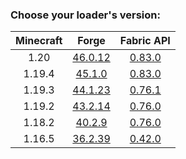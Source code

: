 ### Choose your loader's version:

| Minecraft | Forge                                                          | Fabric API                                                          |
| :-------: | :------------------------------------------------------------: | :-----------------------------------------------------------------: |
| 1.20      | [46.0.12](https://ladylexxie.github.io/forge-javadocs/1.20/)   | [0.83.0](https://maven.fabricmc.net/docs/fabric-api-0.83.0+1.20/)   |
| 1.19.4    | [45.1.0](https://ladylexxie.github.io/forge-javadocs/1.19.4/)  | [0.83.0](https://maven.fabricmc.net/docs/fabric-api-0.83.0+1.19.4/) |
| 1.19.3    | [44.1.23](https://ladylexxie.github.io/forge-javadocs/1.19.3/) | [0.76.1](https://maven.fabricmc.net/docs/fabric-api-0.76.1+1.19.3/) |
| 1.19.2    | [43.2.14](https://ladylexxie.github.io/forge-javadocs/1.19.2/) | [0.76.0](https://maven.fabricmc.net/docs/fabric-api-0.76.0+1.19.2/) |
| 1.18.2    | [40.2.9](https://ladylexxie.github.io/forge-javadocs/1.18.2/)  | [0.76.0](https://maven.fabricmc.net/docs/fabric-api-0.76.0+1.18.2/) |
| 1.16.5    | [36.2.39](https://ladylexxie.github.io/forge-javadocs/1.16.5/) | [0.42.0](https://maven.fabricmc.net/docs/fabric-api-0.42.0+1.16/)   |
